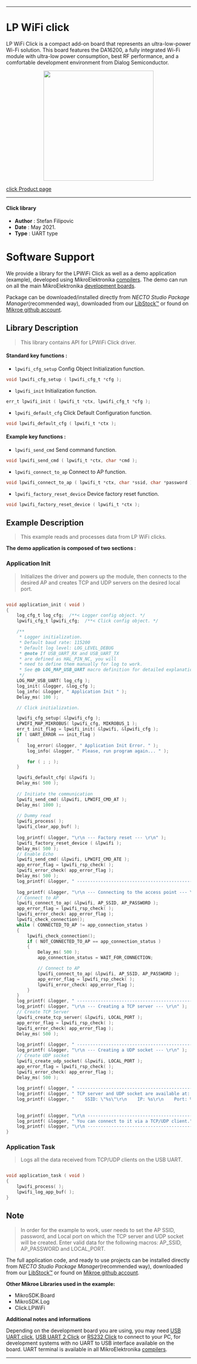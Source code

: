 
---
# LP WiFi click

LP WiFi Click is a compact add-on board that represents an ultra-low-power Wi-Fi solution. This board features the DA16200, a fully integrated Wi-Fi module with ultra-low power consumption, best RF performance, and a comfortable development environment from Dialog Semiconductor.

<p align="center">
  <img src="https://download.mikroe.com/images/click_for_ide/lpwifi_click.png" height=300px>
</p>

[click Product page](https://www.mikroe.com/lp-wifi-click)

---


#### Click library

- **Author**        : Stefan Filipovic
- **Date**          : May 2021.
- **Type**          : UART type


# Software Support

We provide a library for the LPWiFi Click
as well as a demo application (example), developed using MikroElektronika
[compilers](https://www.mikroe.com/necto-studio).
The demo can run on all the main MikroElektronika [development boards](https://www.mikroe.com/development-boards).

Package can be downloaded/installed directly from *NECTO Studio Package Manager*(recommended way), downloaded from our [LibStock&trade;](https://libstock.mikroe.com) or found on [Mikroe github account](https://github.com/MikroElektronika/mikrosdk_click_v2/tree/master/clicks).

## Library Description

> This library contains API for LPWiFi Click driver.

#### Standard key functions :

- `lpwifi_cfg_setup` Config Object Initialization function.
```c
void lpwifi_cfg_setup ( lpwifi_cfg_t *cfg );
```

- `lpwifi_init` Initialization function.
```c
err_t lpwifi_init ( lpwifi_t *ctx, lpwifi_cfg_t *cfg );
```

- `lpwifi_default_cfg` Click Default Configuration function.
```c
void lpwifi_default_cfg ( lpwifi_t *ctx );
```

#### Example key functions :

- `lpwifi_send_cmd` Send command function.
```c
void lpwifi_send_cmd ( lpwifi_t *ctx, char *cmd );
```

- `lpwifi_connect_to_ap` Connect to AP function.
```c
void lpwifi_connect_to_ap ( lpwifi_t *ctx, char *ssid, char *password );
```

- `lpwifi_factory_reset_device` Device factory reset function.
```c
void lpwifi_factory_reset_device ( lpwifi_t *ctx );
```

## Example Description

> This example reads and processes data from LP WiFi clicks.

**The demo application is composed of two sections :**

### Application Init

> Initializes the driver and powers up the module, then connects to the desired AP and creates TCP and UDP servers on the desired local port.

```c

void application_init ( void )
{
    log_cfg_t log_cfg;  /**< Logger config object. */
    lpwifi_cfg_t lpwifi_cfg;  /**< Click config object. */

    /** 
     * Logger initialization.
     * Default baud rate: 115200
     * Default log level: LOG_LEVEL_DEBUG
     * @note If USB_UART_RX and USB_UART_TX 
     * are defined as HAL_PIN_NC, you will 
     * need to define them manually for log to work. 
     * See @b LOG_MAP_USB_UART macro definition for detailed explanation.
     */
    LOG_MAP_USB_UART( log_cfg );
    log_init( &logger, &log_cfg );
    log_info( &logger, " Application Init " );
    Delay_ms( 100 );

    // Click initialization.

    lpwifi_cfg_setup( &lpwifi_cfg );
    LPWIFI_MAP_MIKROBUS( lpwifi_cfg, MIKROBUS_1 );
    err_t init_flag = lpwifi_init( &lpwifi, &lpwifi_cfg );
    if ( UART_ERROR == init_flag ) 
    {
        log_error( &logger, " Application Init Error. " );
        log_info( &logger, " Please, run program again... " );

        for ( ; ; );
    }

    lpwifi_default_cfg( &lpwifi );
    Delay_ms( 500 );
    
    // Initiate the communication
    lpwifi_send_cmd( &lpwifi, LPWIFI_CMD_AT );
    Delay_ms( 1000 );
    
    // Dummy read
    lpwifi_process( );
    lpwifi_clear_app_buf( );
    
    log_printf( &logger, "\r\n --- Factory reset --- \r\n" );
    lpwifi_factory_reset_device ( &lpwifi );
    Delay_ms( 500 );
    // Enable Echo
    lpwifi_send_cmd( &lpwifi, LPWIFI_CMD_ATE );
    app_error_flag = lpwifi_rsp_check( );
    lpwifi_error_check( app_error_flag );
    Delay_ms( 500 );
    log_printf( &logger, " ----------------------------------------------- \r\n" );
    
    log_printf( &logger, "\r\n --- Connecting to the access point --- \r\n" );
    // Connect to AP
    lpwifi_connect_to_ap( &lpwifi, AP_SSID, AP_PASSWORD );
    app_error_flag = lpwifi_rsp_check( );
    lpwifi_error_check( app_error_flag );
    lpwifi_check_connection();
    while ( CONNECTED_TO_AP != app_connection_status )
    {
        lpwifi_check_connection();
        if ( NOT_CONNECTED_TO_AP == app_connection_status )
        {
            Delay_ms( 500 );
            app_connection_status = WAIT_FOR_CONNECTION;

            // Connect to AP
            lpwifi_connect_to_ap( &lpwifi, AP_SSID, AP_PASSWORD );
            app_error_flag = lpwifi_rsp_check( );
            lpwifi_error_check( app_error_flag );
        }
    }
    log_printf( &logger, " ----------------------------------------------- \r\n" );
    log_printf( &logger, "\r\n --- Creating a TCP server --- \r\n" );
    // Create TCP Server
    lpwifi_create_tcp_server( &lpwifi, LOCAL_PORT );
    app_error_flag = lpwifi_rsp_check( );
    lpwifi_error_check( app_error_flag );
    Delay_ms( 500 );
    
    log_printf( &logger, " ----------------------------------------------- \r\n" );
    log_printf( &logger, "\r\n --- Creating a UDP socket --- \r\n" );
    // Create UDP socket
    lpwifi_create_udp_socket( &lpwifi, LOCAL_PORT );
    app_error_flag = lpwifi_rsp_check( );
    lpwifi_error_check( app_error_flag );
    Delay_ms( 500 );
    
    log_printf( &logger, " ----------------------------------------------- \r\n" );
    log_printf( &logger, " TCP server and UDP socket are available at: \r\n" );
    log_printf( &logger, "    SSID: \"%s\"\r\n    IP: %s\r\n    Port: %u", ( char * ) AP_SSID, 
                                                                           ( char * ) assigned_ip_address, 
                                                                         ( uint16_t ) LOCAL_PORT );
    log_printf( &logger, "\r\n ----------------------------------------------- \r\n" );
    log_printf( &logger, " You can connect to it via a TCP/UDP client." );
    log_printf( &logger, "\r\n ----------------------------------------------- \r\n" );
}

```

### Application Task

> Logs all the data received from TCP/UDP clients on the USB UART.

```c

void application_task ( void )
{
    lpwifi_process( );
    lpwifi_log_app_buf( );
}

```

## Note

> In order for the example to work, user needs to set the AP SSID, password, and Local port
> on which the TCP server and UDP socket will be created.
> Enter valid data for the following macros: AP_SSID, AP_PASSWORD and LOCAL_PORT.

The full application code, and ready to use projects can be installed directly from *NECTO Studio Package Manager*(recommended way), downloaded from our [LibStock&trade;](https://libstock.mikroe.com) or found on [Mikroe github account](https://github.com/MikroElektronika/mikrosdk_click_v2/tree/master/clicks).

**Other Mikroe Libraries used in the example:**

- MikroSDK.Board
- MikroSDK.Log
- Click.LPWiFi

**Additional notes and informations**

Depending on the development board you are using, you may need
[USB UART click](https://www.mikroe.com/usb-uart-click),
[USB UART 2 Click](https://www.mikroe.com/usb-uart-2-click) or
[RS232 Click](https://www.mikroe.com/rs232-click) to connect to your PC, for
development systems with no UART to USB interface available on the board. UART
terminal is available in all MikroElektronika
[compilers](https://shop.mikroe.com/compilers).

---
